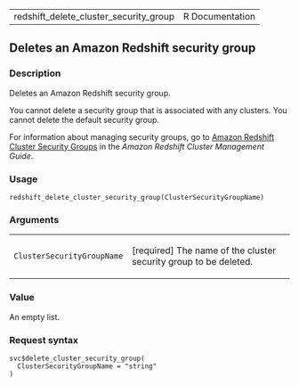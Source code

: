 <table style="width: 100%;">
<tbody>
<tr class="odd">
<td>redshift_delete_cluster_security_group</td>
<td style="text-align: right;">R Documentation</td>
</tr>
</tbody>
</table>

## Deletes an Amazon Redshift security group

### Description

Deletes an Amazon Redshift security group.

You cannot delete a security group that is associated with any clusters.
You cannot delete the default security group.

For information about managing security groups, go to [Amazon Redshift
Cluster Security
Groups](https://docs.aws.amazon.com/redshift/latest/mgmt/working-with-security-groups.html)
in the *Amazon Redshift Cluster Management Guide*.

### Usage

    redshift_delete_cluster_security_group(ClusterSecurityGroupName)

### Arguments

<table>
<colgroup>
<col style="width: 35%" />
<col style="width: 65%" />
</colgroup>
<tbody>
<tr class="odd">
<td><code
id="redshift_delete_cluster_security_group_:_ClusterSecurityGroupName">ClusterSecurityGroupName</code></td>
<td><p>[required] The name of the cluster security group to be
deleted.</p></td>
</tr>
</tbody>
</table>

### Value

An empty list.

### Request syntax

    svc$delete_cluster_security_group(
      ClusterSecurityGroupName = "string"
    )

